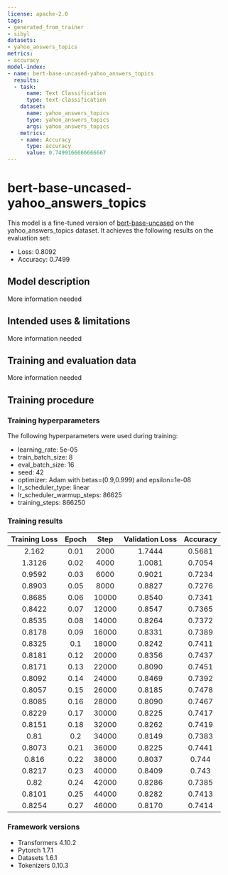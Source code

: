 ```yaml
---
license: apache-2.0
tags:
- generated_from_trainer
- sibyl
datasets:
- yahoo_answers_topics
metrics:
- accuracy
model-index:
- name: bert-base-uncased-yahoo_answers_topics
  results:
  - task:
      name: Text Classification
      type: text-classification
    dataset:
      name: yahoo_answers_topics
      type: yahoo_answers_topics
      args: yahoo_answers_topics
    metrics:
    - name: Accuracy
      type: accuracy
      value: 0.7499166666666667
---
```


<!-- This model card has been generated automatically according to the information the Trainer had access to. You
should probably proofread and complete it, then remove this comment. -->

# bert-base-uncased-yahoo_answers_topics

This model is a fine-tuned version of [bert-base-uncased](https://huggingface.co/bert-base-uncased) on the yahoo_answers_topics dataset.
It achieves the following results on the evaluation set:
- Loss: 0.8092
- Accuracy: 0.7499

## Model description

More information needed

## Intended uses & limitations

More information needed

## Training and evaluation data

More information needed

## Training procedure

### Training hyperparameters

The following hyperparameters were used during training:
- learning_rate: 5e-05
- train_batch_size: 8
- eval_batch_size: 16
- seed: 42
- optimizer: Adam with betas=(0.9,0.999) and epsilon=1e-08
- lr_scheduler_type: linear
- lr_scheduler_warmup_steps: 86625
- training_steps: 866250

### Training results

| Training Loss | Epoch | Step  | Validation Loss | Accuracy |
|:-------------:|:-----:|:-----:|:---------------:|:--------:|
| 2.162         | 0.01  | 2000  | 1.7444          | 0.5681   |
| 1.3126        | 0.02  | 4000  | 1.0081          | 0.7054   |
| 0.9592        | 0.03  | 6000  | 0.9021          | 0.7234   |
| 0.8903        | 0.05  | 8000  | 0.8827          | 0.7276   |
| 0.8685        | 0.06  | 10000 | 0.8540          | 0.7341   |
| 0.8422        | 0.07  | 12000 | 0.8547          | 0.7365   |
| 0.8535        | 0.08  | 14000 | 0.8264          | 0.7372   |
| 0.8178        | 0.09  | 16000 | 0.8331          | 0.7389   |
| 0.8325        | 0.1   | 18000 | 0.8242          | 0.7411   |
| 0.8181        | 0.12  | 20000 | 0.8356          | 0.7437   |
| 0.8171        | 0.13  | 22000 | 0.8090          | 0.7451   |
| 0.8092        | 0.14  | 24000 | 0.8469          | 0.7392   |
| 0.8057        | 0.15  | 26000 | 0.8185          | 0.7478   |
| 0.8085        | 0.16  | 28000 | 0.8090          | 0.7467   |
| 0.8229        | 0.17  | 30000 | 0.8225          | 0.7417   |
| 0.8151        | 0.18  | 32000 | 0.8262          | 0.7419   |
| 0.81          | 0.2   | 34000 | 0.8149          | 0.7383   |
| 0.8073        | 0.21  | 36000 | 0.8225          | 0.7441   |
| 0.816         | 0.22  | 38000 | 0.8037          | 0.744    |
| 0.8217        | 0.23  | 40000 | 0.8409          | 0.743    |
| 0.82          | 0.24  | 42000 | 0.8286          | 0.7385   |
| 0.8101        | 0.25  | 44000 | 0.8282          | 0.7413   |
| 0.8254        | 0.27  | 46000 | 0.8170          | 0.7414   |


### Framework versions

- Transformers 4.10.2
- Pytorch 1.7.1
- Datasets 1.6.1
- Tokenizers 0.10.3
